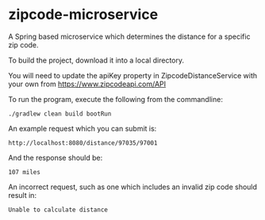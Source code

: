 # zipcode-microservice
A Spring based microservice which determines the distance for a specific zip code.

To build the project, download it into a local directory.
 
You will need to update the apiKey property in ZipcodeDistanceService with your own from
https://www.zipcodeapi.com/API

To run the program, execute the following from the commandline:

`./gradlew clean build bootRun`

An example request which you can submit is:

`http://localhost:8080/distance/97035/97001`

And the response should be:

`107 miles`

An incorrect request, such as one which includes an invalid zip code should result in:

`Unable to calculate distance`





